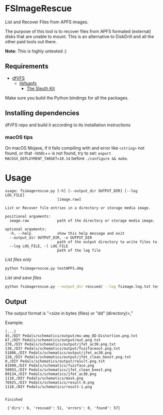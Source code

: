 # FSImageRescue

List and Recover Files from APFS images. 

The purpose of this tool is to recover files from APFS formated (external) disks that are unable to mount.
This is an alternative to DiskDrill and all the other paid tools out there.

**Note:** This is highly untested :)

## Requirements
- [dfVFS](https://github.com/log2timeline/dfvfs/wiki)
   - [libfsapfs](https://github.com/libyal/libfsapfs)
      - [The Sleuth Kit](https://github.com/sleuthkit/sleuthkit/)

Make sure you bulid the Python bindings for all the packages.

## Installing dependencies
dfVFS repo and build it according to its installation instructions

### macOS tips

On macOS Mojave, if it fails compiling with and error like `<string>` not found, or that -lstdc++ is not found,
try to set: `export MACOSX_DEPLOYMENT_TARGET=10.14` before `./configure && make`.

# Usage
```
usage: fsimagerescue.py [-h] [--output_dir OUTPUT_DIR] [--log LOG_FILE]
                        [image.raw]

List or Recover file entries in a directory or storage media image.

positional arguments:
  image.raw             path of the directory or storage media image.

optional arguments:
  -h, --help            show this help message and exit
  --output_dir OUTPUT_DIR, -o OUTPUT_DIR
                        path of the output directory to write files to
  --log LOG_FILE, -l LOG_FILE
                        path of the log file
```

*List files only*
```bash
python fsimagerescue.py testAPFS.dmg
```

*List and save files*
```bash
python fsimagerescue.py --output_dir rescued/ --log fsimage.log.txt testAPFS.dmg
```


## Output

The output format is "<size in bytes (files) or "dd" (directory)>,<path>"

Example:
```
[...]
45,/DIY Pedals/schematics/output/mu-amp_OD-Distortion.png.txt
67,/DIY Pedals/schematics/output/out.png.txt
270,/DIY Pedals/schematics/output/jfet_ac30.png.txt
138,/DIY Pedals/schematics/output/fuzzfaceout.png.txt
51806,/DIY Pedals/schematics/output/jfet_ac30.png
128,/DIY Pedals/schematics/output/jfet_clean_boost.png.txt
0,/DIY Pedals/schematics/output/result.png.txt
81999,/DIY Pedals/schematics/fuzzface.png
50993,/DIY Pedals/schematics/jfet_clean_boost.png
89134,/DIY Pedals/schematics/jfet_ac30.png
1118,/DIY Pedals/schematics/mask.png
76925,/DIY Pedals/schematics/result-0.png
1118,/DIY Pedals/schematics/result-1.png


Finished

 {'dirs': 6, 'rescued': 51, 'errors': 0, 'found': 57}

```